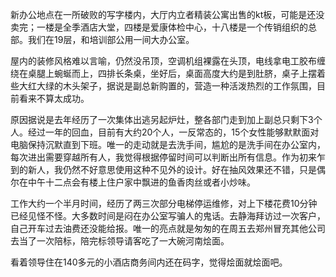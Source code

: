 新办公地点在一所破败的写字楼内，大厅内立者精装公寓出售的kt板，可能是还没卖完；一楼是全季酒店大堂，四楼是爱康体检中心，十八楼是一个传销组织的总部。我们在19层，和培训部公用一间大办公室。  

屋内的装修风格难以言喻，仍然没吊顶，空调机组裸露在头顶，电线拿电工胶布缠绕在桌腿上蜿蜒而上，四排长条桌，坐好后，桌面高度大约是到肚脐，桌子上摆着些大红大绿的木头架子，据说是副总新购置的，营造一种活泼热烈的工作氛围，目前看来不算太成功。

原因据说是去年经历了一次集体出逃另起炉灶，整各部门走到加上副总只剩下3个人。经过一年的回血，目前有大约20个人，一反常态的，15个女性能够默默面对电脑保持沉默直到下班。唯一的走动就是去洗手间，尴尬的是洗手间在办公室内，每次进出需要穿越所有人，我觉得根据停留时间可以判断出所有信息。作为初来乍到的新人，我仍然不好意思使用这种不见外的设计。好在抽风效果还不错，只是偶尔在中午十二点会有楼上住户家中飘进的鱼香肉丝或者小炒味。  

工作大约一个半月时间，经历了两三次部分电梯停运维修，对上下楼花费10分钟已经见怪不怪。大多数时间是闷在办公室写骗人的鬼话。去静海拜访过一次客户，自己开车过去油费还没能给报。唯一的亮点就是匆匆的在周五去郑州冒充其他公司去当了一次陪标，陪完标领导请客吃了一大碗河南烩面。  

看着领导住在140多元的小酒店商务间内还在码字，觉得烩面就烩面吧。  

